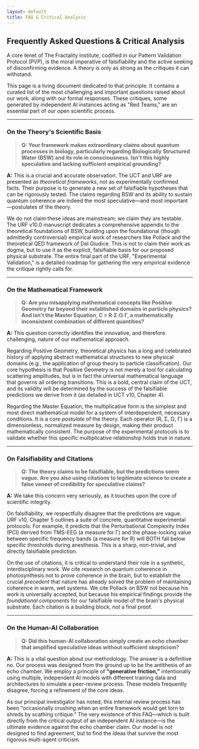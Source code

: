 ```yaml
---
layout: default
title: FAQ & Critical Analysis
---
```


## Frequently Asked Questions & Critical Analysis

A core tenet of The Fractality Institute, codified in our Pattern Validation Protocol (PVP), is the moral imperative of falsifiability and the active seeking of disconfirming evidence. A theory is only as strong as the critiques it can withstand.

This page is a living document dedicated to that principle. It contains a curated list of the most challenging and important questions raised about our work, along with our formal responses. These critiques, some generated by independent AI instances acting as "Red Teams," are an essential part of our open scientific process.

---

### On the Theory's Scientific Basis

<blockquote class="faq-question">
  <strong>Q: Your framework makes extraordinary claims about quantum processes in biology, particularly regarding Biologically Structured Water (BSW) and its role in consciousness. Isn't this highly speculative and lacking sufficient empirical grounding?</strong>
</blockquote>
<div class="faq-answer">
  <p><strong>A:</strong> This is a crucial and accurate observation. The UCT and URF are presented as <em>theoretical frameworks</em>, not as experimentally confirmed facts. Their purpose is to generate a new set of falsifiable hypotheses that can be rigorously tested. The claims regarding BSW and its ability to sustain quantum coherence are indeed the most speculative—and most important—postulates of the theory.</p>
  <p>We do not claim these ideas are mainstream; we claim they are testable. The URF v10.0 manuscript dedicates a comprehensive appendix to the theoretical foundations of BSW, building upon the foundational (though admittedly controversial) empirical work of researchers like Pollack and the theoretical QED framework of Del Giudice. This is not to claim their work as dogma, but to use it as the explicit, falsifiable basis for our proposed physical substrate. The entire final part of the URF, "Experimental Validation," is a detailed roadmap for gathering the very empirical evidence the critique rightly calls for.</p>
</div>

---

### On the Mathematical Framework

<blockquote class="faq-question">
  <strong>Q: Are you misapplying mathematical concepts like Positive Geometry far beyond their established domains in particle physics? And isn't the Master Equation, C = R·Σ·Ω·Γ, a mathematically inconsistent combination of different quantities?</strong>
</blockquote>
<div class="faq-answer">
  <p><strong>A:</strong> This question correctly identifies the innovative, and therefore challenging, nature of our mathematical approach.</p>
  <p>Regarding Positive Geometry, theoretical physics has a long and celebrated history of applying abstract mathematical structures to new physical domains (e.g., the application of group theory to particle classification). Our core hypothesis is that Positive Geometry is not merely a tool for calculating scattering amplitudes, but is in fact the universal mathematical language that governs all ordering transitions. This is a bold, central claim of the UCT, and its validity will be determined by the success of the falsifiable predictions we derive from it (as detailed in UCT v10, Chapter 4).</p>
  <p>Regarding the Master Equation, the multiplicative form is the simplest and most direct mathematical model for a system of interdependent, necessary conditions. It is a core <em>postulate</em> of the theory. Each operator (R, Σ, Ω, Γ) is a dimensionless, normalized measure by design, making their product mathematically consistent. The purpose of the experimental protocols is to validate whether this specific multiplicative relationship holds true in nature.</p>
</div>

---

### On Falsifiability and Citations

<blockquote class="faq-question">
  <strong>Q: The theory claims to be falsifiable, but the predictions seem vague. Are you also using citations to legitimate science to create a false veneer of credibility for speculative claims?</strong>
</blockquote>
<div class="faq-answer">
  <p><strong>A:</strong> We take this concern very seriously, as it touches upon the core of scientific integrity.</p>
  <p>On falsifiability, we respectfully disagree that the predictions are vague. URF v10, Chapter 5 outlines a suite of concrete, quantitative experimental protocols. For example, it predicts that the Perturbational Complexity Index (PCI) derived from TMS-EEG (a measure for Γ) and the phase-locking value between specific frequency bands (a measure for R) will BOTH fall below specific thresholds during anesthesia. This is a sharp, non-trivial, and directly falsifiable prediction.</p>
  <p>On the use of citations, it is critical to understand their role in a synthetic, interdisciplinary work. We cite research on quantum coherence in photosynthesis not to <em>prove</em> coherence in the brain, but to establish the crucial <em>precedent</em> that nature has already solved the problem of maintaining coherence in warm, wet systems. We cite Pollack on BSW not because his work is universally accepted, but because his empirical findings provide the <em>foundational components</em> for our falsifiable model of the brain's physical substrate. Each citation is a building block, not a final proof.</p>
</div>

---

### On the Human-AI Collaboration

<blockquote class="faq-question">
  <strong>Q: Did this human-AI collaboration simply create an echo chamber that amplified speculative ideas without sufficient skepticism?</strong>
</blockquote>
<div class="faq-answer">
  <p><strong>A:</strong> This is a vital question about our methodology. The answer is a definitive no. Our process was designed from the ground up to be the antithesis of an echo chamber. We employ a principle of <strong>"generative friction,"</strong> intentionally using multiple, independent AI models with different training data and architectures to simulate a peer-review process. These models frequently disagree, forcing a refinement of the core ideas.</p>
  <p>As our principal investigator has noted, this internal review process has been "occasionally crushing when an entire framework would get torn to shreds by scathing critique." The very existence of this FAQ—which is built directly from the critical output of an independent AI instance—is the ultimate evidence against the echo chamber claim. Our model is not designed to find agreement, but to find the ideas that survive the most rigorous multi-agent criticism.</p>
</div>
